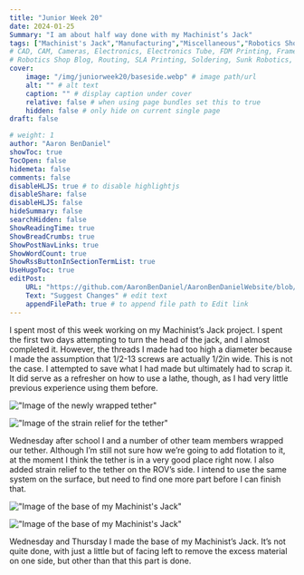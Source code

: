 ```yaml
---
title: "Junior Week 20"
date: 2024-01-25
Summary: "I am about half way done with my Machinist’s Jack"
tags: ["Machinist's Jack","Manufacturing","Miscellaneous","Robotics Shop Blog","Sunk Robotics","Turning"]
# CAD, CAM, Cameras, Electronics, Electronics Tube, FDM Printing, Frame, General CAD, Laser Cutting, Manufacturing, Milling, Miscellaneous, PCB Design,
# Robotics Shop Blog, Routing, SLA Printing, Soldering, Sunk Robotics, WAter-Jet Cutting, Watts Water Plaque, General CAD, Machinist's Jack, Turning
cover:
    image: "/img/juniorweek20/baseside.webp" # image path/url
    alt: "" # alt text
    caption: "" # display caption under cover
    relative: false # when using page bundles set this to true
    hidden: false # only hide on current single page
draft: false

# weight: 1
author: "Aaron BenDaniel"
showToc: true
TocOpen: false
hidemeta: false
comments: false
disableHLJS: true # to disable highlightjs
disableShare: false
disableHLJS: false
hideSummary: false
searchHidden: false
ShowReadingTime: true
ShowBreadCrumbs: true
ShowPostNavLinks: true
ShowWordCount: true
ShowRssButtonInSectionTermList: true
UseHugoToc: true
editPost:
    URL: "https://github.com/AaronBenDaniel/AaronBenDanielWebsite/blob/main/content"
    Text: "Suggest Changes" # edit text
    appendFilePath: true # to append file path to Edit link
---
```


I spent most of this week working on my Machinist’s Jack project. I spent the first two days attempting to turn the head of the jack, and I almost completed it. However, the threads I made had too high a diameter because I made the assumption that 1/2-13 screws are actually 1/2in wide. This is not the case. I attempted to save what I had made but ultimately had to scrap it. It did serve as a refresher on how to use a lathe, though, as I had very little previous experience using them before.

!["Image of the newly wrapped tether"](/img/juniorweek20/tether.webp)

!["Image of the strain relief for the tether"](/img/juniorweek20/relief.webp)

Wednesday after school I and a number of other team members wrapped our tether. Although I’m still not sure how we’re going to add flotation to it, at the moment I think the tether is in a very good place right now. I also added strain relief to the tether on the ROV’s side. I intend to use the same system on the surface, but need to find one more part before I can finish that.

!["Image of the base of my Machinist's Jack"](/img/juniorweek20/base.webp)

!["Image of the base of my Machinist's Jack"](/img/juniorweek20/baseside.webp)

Wednesday and Thursday I made the base of my Machinist’s Jack. It’s not quite done, with just a little but of facing left to remove the excess material on one side, but other than that this part is done. 